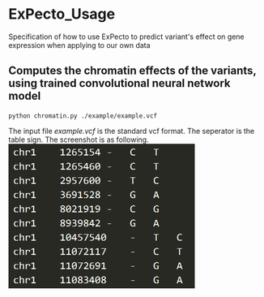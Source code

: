 # ExPecto_Usage
Specification of how to use ExPecto to predict variant's effect on gene expression when applying to our own data
## Computes the chromatin effects of the variants, using trained convolutional neural network model
```
python chromatin.py ./example/example.vcf
```
The input file *example.vcf* is the standard vcf format. The seperator is the table sign. The screenshot is as following.
![](/Pictures/example_vcf.png)
